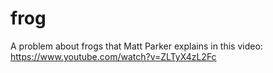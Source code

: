 # frog
A problem about frogs that Matt Parker explains in this video: https://www.youtube.com/watch?v=ZLTyX4zL2Fc

